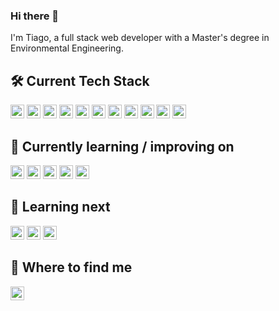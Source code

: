 ### Hi there 👋

I'm Tiago, a full stack web developer with a Master's degree in Environmental Engineering.

<!--
**brandaspt/brandaspt** is a ✨ _special_ ✨ repository because its `README.md` (this file) appears on your GitHub profile.

Here are some ideas to get you started:

- 🔭 I’m currently working on ...
- 🌱 I’m currently learning ...
- 👯 I’m looking to collaborate on ...
- 🤔 I’m looking for help with ...
- 💬 Ask me about ...
- 📫 How to reach me: ...
- 😄 Pronouns: ...
- ⚡ Fun fact: ...
-->
## 🛠  Current Tech Stack

<a name="learning-now"></a>

[<img src="https://img.shields.io/badge/JavaScript-282C34?logo=javascript&logoColor=F7DF1E" alt="JavaScript logo" title="JavaScript" height="22" />][tech_tools_anchor]
[<img src="https://img.shields.io/badge/TypeScript-282C34?logo=typescript&logoColor=3178C6" alt="TypeScript logo" title="TypeScript" height="22" />][tech_tools_anchor]
[<img src="https://img.shields.io/badge/HTML5-282C34?logo=html5&logoColor=E34F26" alt="HTML5 logo" title="HTML5" height="22" />][tech_tools_anchor]
[<img src="https://img.shields.io/badge/CSS3-282C34?logo=css3&logoColor=1572B6" alt="CSS3 logo" title="CSS3" height="22" />][tech_tools_anchor]
[<img src="https://img.shields.io/badge/React-282C34?logo=react&logoColor=61DAFB" alt="React logo" title="React" height="22" />][tech_tools_anchor]
[<img src="https://img.shields.io/badge/Redux-282C34?logo=redux&logoColor=764ABC" alt="Redux logo" title="Redux" height="22" />][tech_tools_anchor]
[<img src="https://img.shields.io/badge/MongoDB-282C34?logo=mongodb&logoColor=47A248" alt="MongoDB logo" title="MongoDB" height="22" />][tech_tools_anchor]
[<img src="https://img.shields.io/badge/git-282C34?logo=git&logoColor=F05032" alt="git logo" title="git" height="22" />][tech_tools_anchor]
[<img src="https://img.shields.io/badge/Node.js-282C34?logo=node.js&logoColor=339933" alt="Node.js logo" title="Node.js" height="22" />][tech_tools_anchor]
[<img src="https://img.shields.io/badge/Express-282C34?logo=express&logoColor=FFFFFF" alt="Express.js logo" title="Express.js" height="22" />][tech_tools_anchor]
[<img src="https://img.shields.io/badge/npm-282C34?logo=npm&logoColor=C8392C" alt="npm logo" title="npm" height="22" />][tech_tools_anchor]

<a name="learning-next"></a>

## 📖  Currently learning / improving on

[<img src="https://img.shields.io/badge/Jest-282C34?logo=jest&logoColor=C21325" alt="Jest logo" title="Jest" height="22" />][learning_now_anchor]
[<img src="https://img.shields.io/badge/PostgreSQL-282C34?logo=postgresql&logoColor=336791" alt="PostgreSQL logo" title="PostgreSQL" height="22" />][learning_now_anchor]
[<img src="https://img.shields.io/badge/Socket.io-282C34?logo=socketdotio&logoColor=FFFFFF" alt="Socket logo" title="Socket.io" height="22" />][learning_now_anchor]
[<img src="https://img.shields.io/badge/Sass-282C34?logo=sass&logoColor=CC6699" alt="Sass logo" title="Sass" height="22" />][learning_now_anchor]
[<img src="https://img.shields.io/static/v1?label=&message=styled-components&color=282C34&logo=styled-components&logoColor=DB7093" alt="styled-components logo" title="styled-components" height="22" />][learning_now_anchor]

## 👾  Learning next

[<img src="https://img.shields.io/badge/GraphQL-282C34?logo=graphql&logoColor=E10098" alt="GraphQL logo" title="GraphQL" height="22" />][learning_next_anchor]
[<img src="https://img.shields.io/badge/Tailwind%20CSS-282C34?logo=tailwind-css&logoColor=38B2AC" alt="Tailwind CSS logo" title="Tailwind CSS" height="22" />][learning_next_anchor]
[<img src="https://img.shields.io/badge/Next.js-282C34?logo=next.js&logoColor=FFFFFF" alt="Next.js logo" title="Next.js" height="22" />][learning_next_anchor]

## 👀 Where to find me

[<img src="https://img.shields.io/badge/LinkedIn-282C34?logo=linkedin&logoColor=0077B5" alt="LinkedIn logo" title="LinkedIn" height="22" />](https://www.linkedin.com/in/engtiagobrandao)

[tech_tools_anchor]: #bonjour--
[learning_now_anchor]: #learning-now
[learning_next_anchor]: #learning-next
